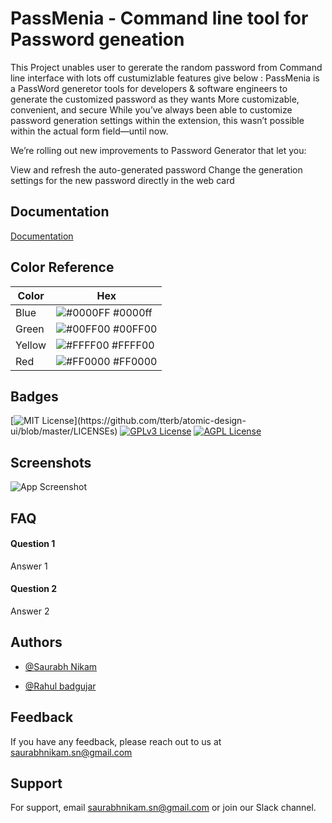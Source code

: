 
# PassMenia - Command line tool for Password geneation

This Project unables user to gererate the random password from Command line interface with lots off custumizlable features 
give below :
PassMenia is a PassWord generetor tools for developers & software engineers to generate the customized password as they wants More customizable, convenient, and secure While you’ve always been able to customize password generation settings within the extension, this wasn’t possible within the actual form field—until now.

We’re rolling out new improvements to Password Generator that let you:

View and refresh the auto-generated password
Change the generation settings for the new password directly in the web card


## Documentation

[Documentation](https://linktodocumentation)

  ## Color Reference

| Color             | Hex                                                                |
| ----------------- | ------------------------------------------------------------------ |
| Blue | ![#0000FF](https://via.placeholder.com/10/0000ff?text=+) #0000ff |
| Green | ![#00FF00](https://via.placeholder.com/10/00FF00?text=+) #00FF00 |
| Yellow | ![#FFFF00](https://via.placeholder.com/10/FFFF00?text=+) #FFFF00 |
| Red | ![#FF0000](https://via.placeholder.com/10/FF0000?text=+) #FF0000 |


## Badges


[![MIT License](https://img.shields.io/apm/l/atomic-design-ui.svg?)](https://github.com/tterb/atomic-design-ui/blob/master/LICENSEs)
[![GPLv3 License](https://img.shields.io/badge/License-GPL%20v3-yellow.svg)](https://opensource.org/licenses/)
[![AGPL License](https://img.shields.io/badge/license-AGPL-blue.svg)](http://www.gnu.org/licenses/agpl-3.0)

  
## Screenshots

![App Screenshot](https://via.placeholder.com/468x300?text=App+Screenshot+Here)

  
## FAQ

#### Question 1

Answer 1

#### Question 2

Answer 2

  
## Authors

- [@Saurabh Nikam](https://www.github.com/saurabh-nikam)

- [@Rahul badgujar](https://github.com/rahul-badgujar)

  
## Feedback

If you have any feedback, please reach out to us at saurabhnikam.sn@gmail.com

  
## Support

For support, email saurabhnikam.sn@gmail.com or join our Slack channel.

  

